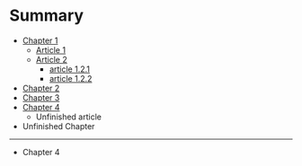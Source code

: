 # Summary

* [Chapter 1](chapter-1/README.md)
    * [Article 1](chapter-1/ARTICLE1.md)
    * [Article 2](chapter-1/ARTICLE2.md)
        * [article 1.2.1](\chapter-1\ARTICLE-1-2-1.md)
        * [article 1.2.2](/chapter-1/ARTICLE-1-2-2.md)
* [Chapter 2](chapter-2/README.md)
* [Chapter 3](chapter-3/README.md)
* [Chapter 4](chapter-4/README.md)
    * Unfinished article
* Unfinished Chapter

----

* Chapter 4
